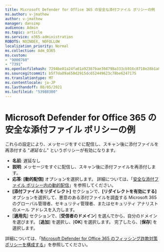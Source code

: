 ```yaml
---
title: Microsoft Defender for Office 365 の安全な添付ファイル ポリシーの例
ms.author: v-jmathew
author: v-jmathew
manager: dansimp
audience: Admin
ms.topic: article
ms.service: o365-administration
ROBOTS: NOINDEX, NOFOLLOW
localization_priority: Normal
ms.collection: Adm_O365
ms.custom:
- "9000760"
- "7391"
ms.openlocfilehash: 7294be81a24fa61a92367bae304798a333cb916c8718e28b1a87314c15ef6c8c
ms.sourcegitcommit: b5f7da89a650d2915dc652449623c78be6247175
ms.translationtype: MT
ms.contentlocale: ja-JP
ms.lasthandoff: 08/05/2021
ms.locfileid: "53988300"
---
```

# <a name="example-microsoft-defender-for-office-365-safe-attachment-policy"></a>Microsoft Defender for Office 365 の安全な添付ファイル ポリシーの例

これらの設定により、メッセージをすぐに配信し、スキャン後に添付ファイルを再添付する "*遅延なし*" というポリシーが有効になります。

- **名前**: 遅延なし
- **説明**: メッセージをすぐに配信し、スキャン後に添付ファイルを再添付します。
- **応答**: **[動的配信]** オプションを選択します。 詳細については、「[安全な添付ファイル ポリシー内の動的配信](https://go.microsoft.com/fwlink/?linkid=2092328)」を参照してください。
- **[添付ファイルをリダイレクト]** セクションで、**[リダイレクトを有効にする]** オプションを選択して、悪意のある添付ファイルを調査する Microsoft 365 のグローバル管理者、セキュリティ管理者、またはセキュリティ アナリストのメール アドレスを入力します。
- [**適用先**] セクションで、[**受信者のドメイン**] を選んでから、自分のドメインを選びます。 [**追加**] を選択し、[**OK**] を選択します。 完了したら、[**保存**] を選択します。

詳細については、「[Microsoft Defender for Office 365 のフィッシング詐欺対策ポリシーを構成する](https://go.microsoft.com/fwlink/?linkid=2092213)」を参照してください。
